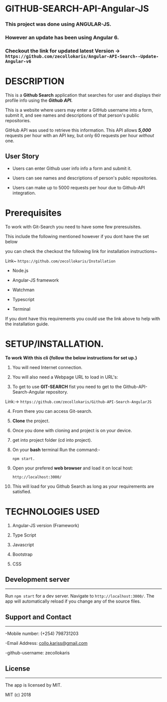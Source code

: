 # GITHUB-SEARCH-API-Angular-JS


### **This project was done using ANGULAR-JS.** 

### **However an update has been using Angular 6.**

### Checkout the link for updated latest Version -> ```https://github.com/zecollokaris/Angular-API-Search--Update-Angular-v6```

# DESCRIPTION

This is a **Github Search** application that searches for user and displays their profile info using the ***Github API.***

This is a website where users may enter a GitHub username into a form, submit it, and see names and descriptions of that person's public repositories. 

GitHub API was used to retrieve this information. This API allows ***5,000*** requests per hour with an API key, but only 60 requests per hour _without_ one. 


## User Story
- Users can enter Github user info info a form and submit it.

- Users can see names and descriptions of person's public repositories.

- Users can make up to 5000 requests per hour due to Github-API integration.


# Prerequisites

To work with Git-Search you need to have some few preresuisites.

This include the following mentioned however if you dont have the set below 

you can check the checkout the following link for installation instructions~

Link~  ```https://github.com/zecollokaris/Installation```

- Node.js

- Angular-JS framework

- Watchman

- Typescript

- Terminal

If you dont have this requirements you could use the link above to help with the installation guide.


# **SETUP/INSTALLATION.**

**To work With this cli {follow the below instructions for set up.}**

1. You will need Internet connection.

2. You will also need a Webpage URL to load in URL's:

3. To get to use **GIT-SEARCH** fist you need to get to the Github-API-Search-Angular repository. 

Link:-> ```https://github.com/zecollokaris/Github-API-Search-AngularJS```


4. From there you can access Git-search.


5. **Clone** the project.

6. Once you done with cloning and project is on your device.

7. get into project folder (cd into project).

8. On your **bash** terminal Run the command:- 

    ```
    npm start.
    ```

9. Open your prefered **web browser** and load it on local host:

    ```
    http://localhost:3000/
    ```

10. This will load for you Github Search as long as your requirements are satisfied.


# TECHNOLOGIES USED

1. Angular-JS version (Framework)

2. Type Script

3. Javascript

4. Bootstrap

5. CSS


## Development server
---

Run `npm start` for a dev server. Navigate to `http://localhost:3000/`. The app will automatically reload if you change any of the source files.

## Support and Contact
---

-Mobile number: (+254) 798731203

-Email Address: collo.kariss@gmail.com

-github-username: zecollokaris

## License
---

The app is licensed by MIT.

MIT (c) 2018

